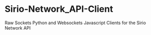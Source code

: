 # Sirio-Network_API-Client
Raw Sockets Python and Websockets Javascript Clients for the Sirio Network API
